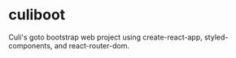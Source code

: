 # culiboot

Culi's goto bootstrap web project using create-react-app, styled-components, and react-router-dom.
